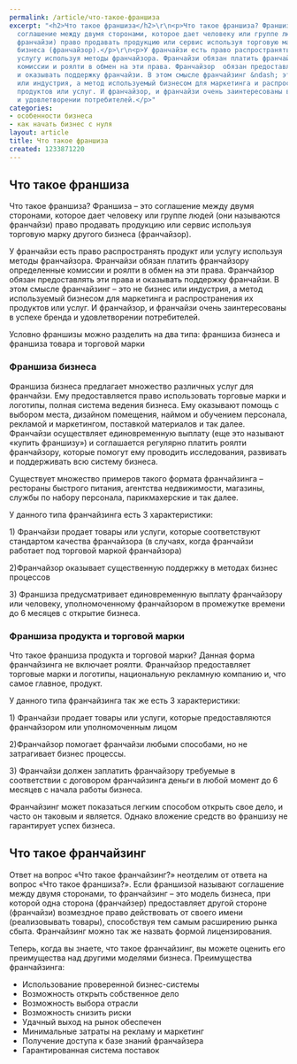 ```yaml
---
permalink: /article/что-такое-франшиза
excerpt: "<h2>Что такое франшиза</h2>\r\n<p>Что такое франшиза? Франшиза &ndash; это
  соглашение между двумя сторонами, которое дает человеку или группе людей (они называются
  франчайзи) право продавать продукцию или сервис используя торговую марку другого
  бизнеса (франчайзор).</p>\r\n<p>У франчайзи есть право распространять продукт или
  услугу используя методы франчайзора. Франчайзи обязан платить франчайзору определенные
  комиссии и роялти в обмен на эти права. Франчайзор  обязан предоставлять эти права
  и оказывать поддержку франчайзи. В этом смысле франчайзинг &ndash; это не бизнес
  или индустрия, а метод используемый бизнесом для маркетинга и распространения их
  продуктов или услуг. И франчайзор, и франчайзи очень заинтересованы в успехе бренда
  и удовлетворении потребителей.</p>"
categories:
- особенности бизнеса
- как начать бизнес с нуля
layout: article
title: Что такое франшиза
created: 1233871220
---
```

<h2>Что такое франшиза</h2>
<p>Что такое франшиза? Франшиза &ndash; это соглашение между двумя сторонами, которое дает человеку или группе людей (они называются франчайзи) право продавать продукцию или сервис используя торговую марку другого бизнеса (франчайзор).</p>
<p>У франчайзи есть право распространять продукт или услугу используя методы франчайзора. Франчайзи обязан платить франчайзору определенные комиссии и роялти в обмен на эти права. Франчайзор  обязан предоставлять эти права и оказывать поддержку франчайзи. В этом смысле франчайзинг &ndash; это не бизнес или индустрия, а метод используемый бизнесом для маркетинга и распространения их продуктов или услуг. И франчайзор, и франчайзи очень заинтересованы в успехе бренда и удовлетворении потребителей.</p>
<p>Условно франшизы можно разделить на два типа: франшиза бизнеса и франшиза товара и торговой марки</p>
<h3>Франшиза бизнеса</h3>
<p>Франшиза бизнеса предлагает множество различных услуг для франчайзи. Ему предоставляется право использовать торговые марки и логотипы, полная система ведения бизнеса. Ему оказывают помощь с выбором места, дизайном помещения, наймом и обучением персонала, рекламой и маркетингом, поставкой материалов и так далее. Франчайзи осуществляет единовременную выплату (еще это называют &laquo;купить франшизу&raquo;)  и соглашается регулярно платить роялти франчайзору, которые помогут ему проводить исследования, развивать и поддерживать всю систему бизнеса.</p>
<p>Существует множество примеров такого формата франчайзинга &ndash; рестораны быстрого питания, агентства недвижимости, магазины, службы по набору персонала, парикмахерские и так далее.</p>
<p>У данного типа франчайзинга есть 3 характеристики:</p>
<p>1) Франчайзи продает товары или услуги, которые соответствуют стандартом качества франчайзора (в случаях, когда франчайзи работает под торговой маркой франчайзора)</p>
<p>2)Франчайзор оказывает существенную поддержку в методах бизнес процессов</p>
<p>3) Франшиза предусматривает единовременную выплату франчайзору или человеку, уполномоченному франчайзором в промежутке времени до 6 месяцев с открытие бизнеса.</p>
<h3>Франшиза продукта и торговой марки</h3>
<p>Что такое франшиза продукта и торговой марки? Данная форма франчайзинга не включает роялти. Франчайзор предоставляет торговые марки и логотипы, национальную рекламную компанию и, что самое главное, продукт.</p>
<p>У данного типа франчайзинга так же есть 3 характеристики:</p>
<p>1) Франчайзи продает товары или услуги, которые предоставляются франчайзором или уполномоченным лицом</p>
<p>2)Франчайзор помогает франчайзи любыми способами, но не затрагивает бизнес процессы.</p>
<p>3) Франчайзи должен заплатить франчайзору требуемые в соответствии с договором франчайзинга деньги в любой момент до 6 месяцев с начала работы бизнеса.</p>
<p>Франчайзинг может показаться легким способом открыть свое дело, и часто он таковым и является. Однако вложение средств во франшизу не гарантирует успех бизнеса.</p>
<h2>Что такое франчайзинг</h2>
<p>Ответ на вопрос &laquo;Что такое франчайзинг?&raquo; неотделим от ответа на вопрос &laquo;Что такое франшиза?&raquo;. Если франшизой называют соглашение между двумя сторонами, то франчайзинг &ndash; это модель бизнеса, при которой одна сторона (франчайзер) предоставляет другой стороне (франчайзи) возмездное право действовать от своего имени (реализовывать товары), способствуя тем самым расширению рынка сбыта.  Франчайзинг можно так же назвать формой лицензирования.</p>
<p>Теперь, когда вы знаете, что такое франчайзинг, вы можете оценить его преимущества над другими моделями бизнеса. Преимущества франчайзинга:</p>
<ul>
    <li>Использование проверенной бизнес-системы</li>
    <li>Возможность открыть собственное дело</li>
    <li>Возможность выбора отрасли</li>
    <li>Возможность снизить риски</li>
    <li>Удачный выход на рынок обеспечен</li>
    <li>Минимальные затраты на рекламу и маркетинг</li>
    <li>Получение доступа к базе знаний франчайзера</li>
    <li>Гарантированная система поставок</li>
</ul>
